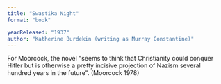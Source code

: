 ```yaml
---
title: "Swastika Night"
format: "book"

yearReleased: "1937"
author: "Katherine Burdekin (writing as Murray Constantine)"
---
```

For Moorcock, the novel "seems to think that Christianity  could conquer Hitler but is otherwise a pretty incisive projection of Nazism  several hundred years in the future". (Moorcock 1978)
 
